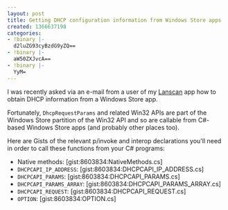 ```yaml
---
layout: post
title: Getting DHCP configuration information from Windows Store apps
created: 1366637198
categories:
- !binary |-
  d2luZG93cyBzdG9yZQ==
- !binary |-
  aW50ZXJvcA==
- !binary |-
  YyM=
---
```

I was recently asked via an e-mail from a user of my [Lanscan](http://lanscan.rcook.org/) app how to obtain DHCP information from a Windows Store app.

Fortunately, `DhcpRequestParams` and related Win32 APIs are part of the Windows Store partition of the Win32 API and so are callable from C#-based Windows Store apps (and probably other places too).

Here are Gists of the relevant p/invoke and interop declarations you'll need in order to call these functions from your C# programs:

* Native methods: [gist:8603834:NativeMethods.cs]
* `DHCPCAPI_IP_ADDRESS`: [gist:8603834:DHCPCAPI_IP_ADDRESS.cs]
* `DHCPCAPI_PARAMS`: [gist:8603834:DHCPCAPI_PARAMS.cs]
* `DHCPCAPI_PARAMS_ARRAY`: [gist:8603834:DHCPCAPI_PARAMS_ARRAY.cs]
* `DHCPCAPI_REQUEST`: [gist:8603834:DHCPCAPI_REQUEST.cs]
* `OPTION`: [gist:8603834:OPTION.cs]
